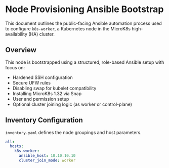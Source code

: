 # Node Provisioning Ansible Bootstrap

This document outlines the public-facing Ansible automation process used to configure `k8s-worker`, a Kubernetes node in the MicroK8s high-availability (HA) cluster.

## Overview

This node is bootstrapped using a structured, role-based Ansible setup with focus on:

- Hardened SSH configuration
- Secure UFW rules
- Disabling swap for kubelet compatibility
- Installing MicroK8s 1.32 via Snap
- User and permission setup
- Optional cluster joining logic (as worker or control-plane)

## Inventory Configuration

`inventory.yaml` defines the node groupings and host parameters.

```yaml
all:
  hosts:
    k8s-worker:
      ansible_host: 10.10.10.10
      cluster_join_mode: worker
```
